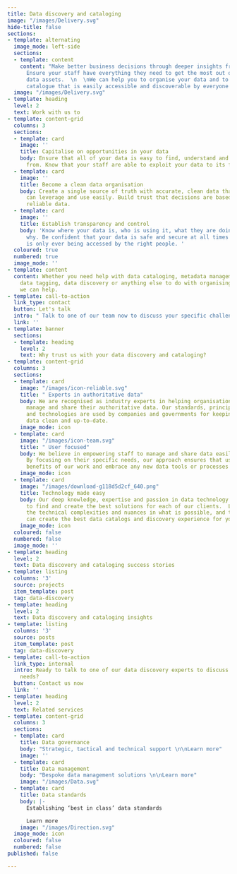 ```yaml
---
title: Data discovery and cataloging
image: "/images/Delivery.svg"
hide-title: false
sections:
- template: alternating
  image_mode: left-side
  sections:
  - template: content
    content: "Make better business decisions through deeper insights from your data.
      Ensure your staff have everything they need to get the most out of your organisation’s
      data assets.  \n  \nWe can help you to organise your data and to build a data
      catalogue that is easily accessible and discoverable by everyone in your organisation. "
  image: "/images/Delivery.svg"
- template: heading
  level: 2
  text: Work with us to
- template: content-grid
  columns: 3
  sections:
  - template: card
    image: ''
    title: Capitalise on opportunities in your data
    body: Ensure that all of your data is easy to find, understand and draw insight
      from. Know that your staff are able to exploit your data to its full potential.
  - template: card
    image: ''
    title: Become a clean data organisation
    body: Create a single source of truth with accurate, clean data that everyone
      can leverage and use easily. Build trust that decisions are based on up-to-date,
      reliable data.
  - template: card
    image: ''
    title: Establish transparency and control
    body: 'Know where your data is, who is using it, what they are doing with it and
      why. Be confident that your data is safe and secure at all times and that it
      is only ever being accessed by the right people. '
  coloured: true
  numbered: true
  image_mode: ''
- template: content
  content: Whether you need help with data cataloging, metadata management, data cleansing,
    data tagging, data discovery or anything else to do with organising your data,
    we can help.
- template: call-to-action
  link_type: contact
  button: Let's talk
  intro: " Talk to one of our team now to discuss your specific challenge."
  link: ''
- template: banner
  sections:
  - template: heading
    level: 2
    text: Why trust us with your data discovery and cataloging?
- template: content-grid
  columns: 3
  sections:
  - template: card
    image: "/images/icon-reliable.svg"
    title: " Experts in authoritative data"
    body: We are recognised as industry experts in helping organisations to establish,
      manage and share their authoritative data. Our standards, principles, processes
      and technologies are used by companies and governments for keeping their critical
      data clean and up-to-date.
    image_mode: icon
  - template: card
    image: "/images/icon-team.svg"
    title: " User focused"
    body: We believe in empowering staff to manage and share data easily and responsibly.
      By focusing on their specific needs, our approach ensures that users reap the
      benefits of our work and embrace any new data tools or processes introduced.
    image_mode: icon
  - template: card
    image: "/images/download-g118d5d2cf_640.png"
    title: Technology made easy
    body: Our deep knowledge, expertise and passion in data technology enables us
      to find and create the best solutions for each of our clients.  Let us handle
      the technical complexities and nuances in what is possible, and together we
      can create the best data catalogs and discovery experience for you.
    image_mode: icon
  coloured: false
  numbered: false
  image_mode: ''
- template: heading
  level: 2
  text: Data discovery and cataloging success stories
- template: listing
  columns: '3'
  source: projects
  item_template: post
  tag: data-discovery
- template: heading
  level: 2
  text: Data discovery and cataloging insights
- template: listing
  columns: '3'
  source: posts
  item_template: post
  tag: data-discovery
- template: call-to-action
  link_type: internal
  intro: Ready to talk to one of our data discovery experts to discuss your specific
    needs?
  button: Contact us now
  link: ''
- template: heading
  level: 2
  text: Related services
- template: content-grid
  columns: 3
  sections:
  - template: card
    title: Data governance
    body: "Strategic, tactical and technical support \n\nLearn more"
    image: ''
  - template: card
    title: Data management
    body: "Bespoke data management solutions \n\nLearn more"
    image: "/images/Data.svg"
  - template: card
    title: Data standards
    body: |-
      Establishing ‘best in class’ data standards

      Learn more
    image: "/images/Direction.svg"
  image_mode: icon
  coloured: false
  numbered: false
published: false

---
```

